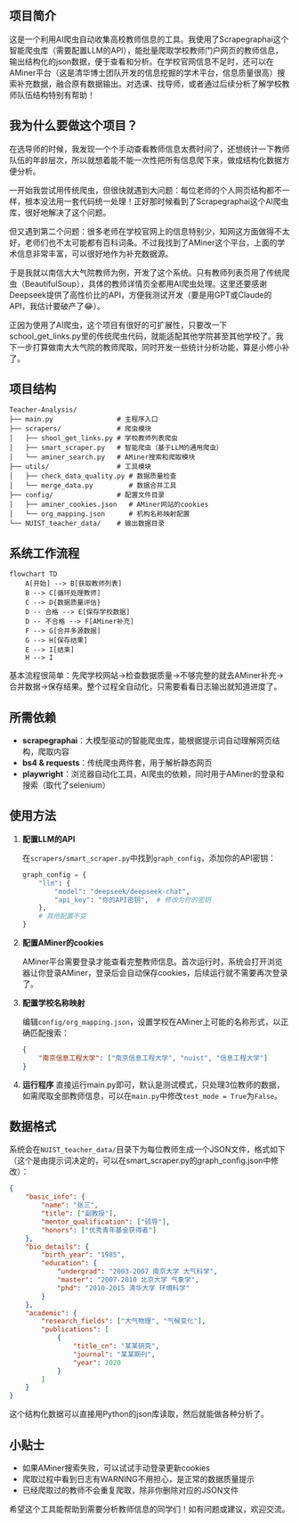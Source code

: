 ## 项目简介
这是一个利用AI爬虫自动收集高校教师信息的工具。我使用了Scrapegraphai这个智能爬虫库（需要配置LLM的API），能批量爬取学校教师门户网页的教师信息，输出结构化的json数据，便于查看和分析。在学校官网信息不足时，还可以在AMiner平台（这是清华博士团队开发的信息挖掘的学术平台，信息质量很高）搜索补充数据，融合原有数据输出。对选课、找导师，或者通过后续分析了解学校教师队伍结构特别有帮助！

## 我为什么要做这个项目？

在选导师的时候，我发现一个个手动查看教师信息太费时间了，还想统计一下教师队伍的年龄层次，所以就想着能不能一次性把所有信息爬下来，做成结构化数据方便分析。

一开始我尝试用传统爬虫，但很快就遇到大问题：每位老师的个人网页结构都不一样，根本没法用一套代码统一处理！正好那时候看到了Scrapegraphai这个AI爬虫库，很好地解决了这个问题。

但又遇到第二个问题：很多老师在学校官网上的信息特别少，知网这方面做得不太好，老师们也不太可能都有百科词条。不过我找到了AMiner这个平台，上面的学术信息非常丰富，可以很好地作为补充数据源。

于是我就以南信大大气院教师为例，开发了这个系统。只有教师列表页用了传统爬虫（BeautifulSoup），具体的教师详情页全都用AI爬虫处理。这里还要感谢Deepseek提供了高性价比的API，方便我测试开发（要是用GPT或Claude的API，我估计要破产了😂）。

正因为使用了AI爬虫，这个项目有很好的可扩展性，只要改一下school_get_links.py里的传统爬虫代码，就能适配其他学院甚至其他学校了。我下一步打算做南大大气院的教师爬取，同时开发一些统计分析功能，算是小修小补了。

## 项目结构

```
Teacher-Analysis/
├── main.py                # 主程序入口
├── scrapers/              # 爬虫模块
│   ├── shool_get_links.py # 学校教师列表爬虫
│   ├── smart_scraper.py   # 智能爬虫（基于LLM的通用爬虫）
│   └── aminer_search.py   # AMiner搜索和爬取模块
├── utils/                 # 工具模块
│   ├── check_data_quality.py # 数据质量检查
│   └── merge_data.py         # 数据合并工具
├── config/                # 配置文件目录
│   ├── aminer_cookies.json   # AMiner网站的cookies
│   └── org_mapping.json      # 机构名称映射配置
└── NUIST_teacher_data/    # 输出数据目录
```

## 系统工作流程

```mermaid
flowchart TD
    A[开始] --> B[获取教师列表]
    B --> C[循环处理教师]
    C --> D{数据质量评估}
    D -- 合格 --> E[保存学校数据]
    D -- 不合格 --> F[AMiner补充]
    F --> G[合并多源数据]
    G --> H[保存结果]
    E --> I[结束]
    H --> I
```

基本流程很简单：先爬学校网站→检查数据质量→不够完整的就去AMiner补充→合并数据→保存结果。整个过程全自动化，只需要看看日志输出就知道进度了。

## 所需依赖

- **scrapegraphai**：大模型驱动的智能爬虫库，能根据提示词自动理解网页结构，爬取内容
- **bs4 & requests**：传统爬虫两件套，用于解析静态网页
- **playwright**：浏览器自动化工具，AI爬虫的依赖，同时用于AMiner的登录和搜索（取代了selenium）

## 使用方法

1. **配置LLM的API**

   在`scrapers/smart_scraper.py`中找到`graph_config`，添加你的API密钥：
   ```python
   graph_config = {
       "llm": {
           "model": "deepseek/deepseek-chat",
           "api_key": "你的API密钥",  # 修改为你的密钥
       },
       # 其他配置不变
   }
   ```

2. **配置AMiner的cookies**

   AMiner平台需要登录才能查看完整教师信息。首次运行时，系统会打开浏览器让你登录AMiner，登录后会自动保存cookies，后续运行就不需要再次登录了。

3. **配置学校名称映射**

   编辑`config/org_mapping.json`，设置学校在AMiner上可能的名称形式，以正确匹配搜索：
   ```json
   {
       "南京信息工程大学": ["南京信息工程大学", "nuist", "信息工程大学"]
   }
   ```

4. **运行程序**
    直接运行main.py即可，默认是测试模式，只处理3位教师的数据，如需爬取全部教师信息，可以在`main.py`中修改`test_mode = True`为`False`。

## 数据格式

系统会在`NUIST_teacher_data/`目录下为每位教师生成一个JSON文件，格式如下（这个是由提示词决定的，可以在smart_scraper.py的graph_config.json中修改）：

```json
{
    "basic_info": {
        "name": "张三",
        "title": ["副教授"],
        "mentor_qualification": ["硕导"],
        "honors": ["优秀青年基金获得者"]
    },
    "bio_details": {
        "birth_year": "1985",
        "education": {
            "undergrad": "2003-2007 南京大学 大气科学",
            "master": "2007-2010 北京大学 气象学",
            "phd": "2010-2015 清华大学 环境科学"
        }
    },
    "academic": {
        "research_fields": ["大气物理", "气候变化"],
        "publications": [
            {
                "title_cn": "某某研究",
                "journal": "某某期刊",
                "year": 2020
            }
        ]
    }
}
```

这个结构化数据可以直接用Python的json库读取，然后就能做各种分析了。

## 小贴士

- 如果AMiner搜索失败，可以试试手动登录更新cookies
- 爬取过程中看到日志有WARNING不用担心，是正常的数据质量提示
- 已经爬取过的教师不会重复爬取，除非你删除对应的JSON文件

希望这个工具能帮助到需要分析教师信息的同学们！如有问题或建议，欢迎交流。

